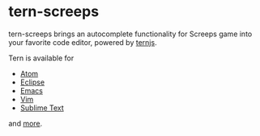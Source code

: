 # tern-screeps

tern-screeps brings an autocomplete functionality for Screeps game into your favorite code editor, powered by [ternjs](http://ternjs.net/).
                                                                        
Tern is available for
- [Atom](https://atom.io/packages/atom-ternjs)
- [Eclipse](https://github.com/angelozerr/tern.java#readme)
- [Emacs](http://ternjs.net/doc/manual.html#emacs)
- [Vim](https://github.com/ternjs/tern_for_vim#readme)
- [Sublime Text](https://github.com/ternjs/tern_for_sublime#readme)

and [more](http://ternjs.net/#plugins).